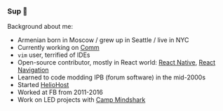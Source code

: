 ### Sup 👋

Background about me:

- Armenian born in Moscow / grew up in Seattle / live in NYC
- Currently working on [Comm](https://github.com/CommE2E/comm)
- `vim` user, terrified of IDEs
- Open-source contributor, mostly in React world: [React Native](https://github.com/facebook/react-native), [React Navigation](https://github.com/react-navigation/react-navigation)
- Learned to code modding IPB (forum software) in the mid-2000s
- Started [HelioHost](https://github.com/HelioNetworks)
- Worked at FB from 2011-2016
- Work on LED projects with [Camp Mindshark](https://github.com/campmindshark)
